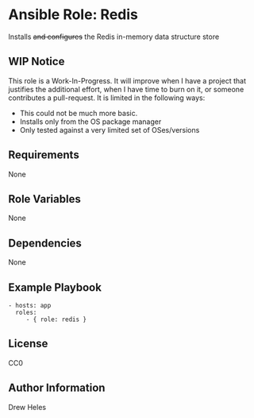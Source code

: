 Ansible Role: Redis
=========

Installs ~~and configures~~ the Redis in-memory data structure store

WIP Notice
----------
This role is a Work-In-Progress. It will improve when I have a project that justifies the additional effort, when I have time to burn on it, or someone contributes a pull-request. It is limited in the following ways:

* This could not be much more basic.
* Installs only from the OS package manager
* Only tested against a very limited set of OSes/versions

Requirements
------------

None

Role Variables
--------------

None

Dependencies
------------

None

Example Playbook
----------------

    - hosts: app
      roles:
         - { role: redis }

License
-------

CC0

Author Information
------------------

Drew Heles
